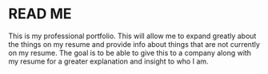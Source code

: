 # READ ME
This is my professional portfolio. 
This will allow me to expand greatly about the things on my resume and provide info about things that are not currently on my resume.
The goal is to be able to give this to a company along with my resume for a greater explanation and insight to who I am. 
